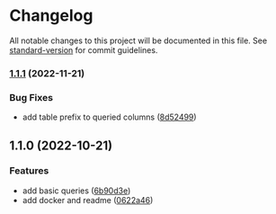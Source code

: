 # Changelog

All notable changes to this project will be documented in this file. See [standard-version](https://github.com/conventional-changelog/standard-version) for commit guidelines.

### [1.1.1](https://github.com/pluce/rs-hasura-metrics/compare/v1.1.0...v1.1.1) (2022-11-21)


### Bug Fixes

* add table prefix to queried columns ([8d52499](https://github.com/pluce/rs-hasura-metrics/commit/8d52499aca3bebd24b2314586fc0fc1d6e7b69ce))

## 1.1.0 (2022-10-21)


### Features

* add basic queries ([6b90d3e](https://github.com/pluce/rs-hasura-metrics/commit/6b90d3e15b900c5209a3f822110c5c3ebac23a22))
* add docker and readme ([0622a46](https://github.com/pluce/rs-hasura-metrics/commit/0622a46b40c1f1c169aecdae3b8db732fbd4c1ef))

